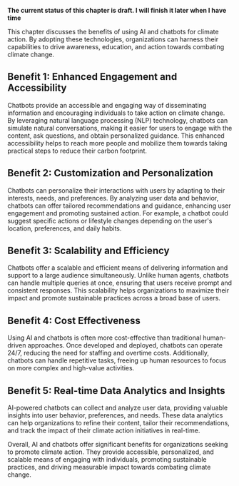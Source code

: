 **The current status of this chapter is draft. I will finish it later when I have time**

This chapter discusses the benefits of using AI and chatbots for climate action. By adopting these technologies, organizations can harness their capabilities to drive awareness, education, and action towards combating climate change.

Benefit 1: Enhanced Engagement and Accessibility
------------------------------------------------

Chatbots provide an accessible and engaging way of disseminating information and encouraging individuals to take action on climate change. By leveraging natural language processing (NLP) technology, chatbots can simulate natural conversations, making it easier for users to engage with the content, ask questions, and obtain personalized guidance. This enhanced accessibility helps to reach more people and mobilize them towards taking practical steps to reduce their carbon footprint.

Benefit 2: Customization and Personalization
--------------------------------------------

Chatbots can personalize their interactions with users by adapting to their interests, needs, and preferences. By analyzing user data and behavior, chatbots can offer tailored recommendations and guidance, enhancing user engagement and promoting sustained action. For example, a chatbot could suggest specific actions or lifestyle changes depending on the user's location, preferences, and daily habits.

Benefit 3: Scalability and Efficiency
-------------------------------------

Chatbots offer a scalable and efficient means of delivering information and support to a large audience simultaneously. Unlike human agents, chatbots can handle multiple queries at once, ensuring that users receive prompt and consistent responses. This scalability helps organizations to maximize their impact and promote sustainable practices across a broad base of users.

Benefit 4: Cost Effectiveness
-----------------------------

Using AI and chatbots is often more cost-effective than traditional human-driven approaches. Once developed and deployed, chatbots can operate 24/7, reducing the need for staffing and overtime costs. Additionally, chatbots can handle repetitive tasks, freeing up human resources to focus on more complex and high-value activities.

Benefit 5: Real-time Data Analytics and Insights
------------------------------------------------

AI-powered chatbots can collect and analyze user data, providing valuable insights into user behavior, preferences, and needs. These data analytics can help organizations to refine their content, tailor their recommendations, and track the impact of their climate action initiatives in real-time.

Overall, AI and chatbots offer significant benefits for organizations seeking to promote climate action. They provide accessible, personalized, and scalable means of engaging with individuals, promoting sustainable practices, and driving measurable impact towards combating climate change.
